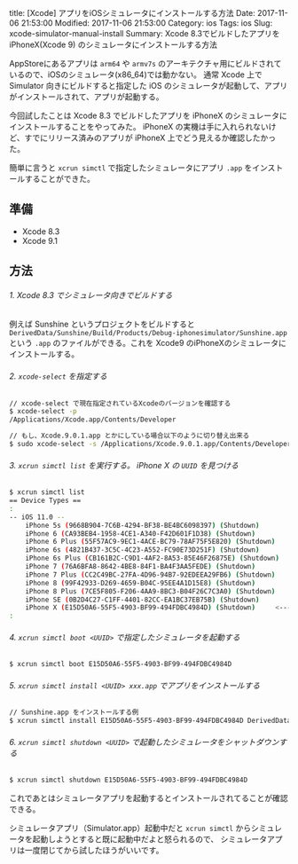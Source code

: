 title: [Xcode] アプリをiOSシミュレータにインストールする方法
Date: 2017-11-06 21:53:00
Modified: 2017-11-06 21:53:00
Category: ios
Tags: ios
Slug: xcode-simulator-manual-install
Summary: Xcode 8.3でビルドしたアプリを iPhoneX(Xcode 9) のシミュレータにインストールする方法

AppStoreにあるアプリは `arm64` や `armv7s` のアーキテクチャ用にビルドされているので、iOSのシミュレータ(x86_64)では動かない。
通常 Xcode 上で Simulator 向きにビルドすると指定した iOS のシミュレータが起動して、アプリがインストールされて、アプリが起動する。

今回試したことは Xcode 8.3 でビルドしたアプリを iPhoneX のシミュレータにインストールすることをやってみた。
iPhoneX の実機は手に入れられないけど、すでにリリース済みのアプリが iPhoneX 上でどう見えるか確認したかった。

簡単に言うと `xcrun simctl` で指定したシミュレータにアプリ `.app` をインストールすることができた。

## 準備

- Xcode 8.3
- Xcode 9.1

## 方法

###### 1. Xcode 8.3 でシミュレータ向きでビルドする 

例えば Sunshine というプロジェクトをビルドすると `DerivedData/Sunshine/Build/Products/Debug-iphonesimulator/Sunshine.app` という `.app` のファイルができる。これを Xcode9 のiPhoneXのシミュレータにインストールする。

###### 2. `xcode-select` を指定する

```sh
// xcode-select で現在指定されているXcodeのバージョンを確認する
$ xcode-select -p
/Applications/Xcode.app/Contents/Developer

// もし、Xcode.9.0.1.app とかにしている場合以下のように切り替え出来る
$ sudo xcode-select -s /Applications/Xcode.9.0.1.app/Contents/Developer
```

###### 3. `xcrun simctl list` を実行する。 iPhone X の `UUID` を見つける

```sh
$ xcrun simctl list
== Device Types ==
:
-- iOS 11.0 --
    iPhone 5s (9668B904-7C6B-4294-BF38-BE4BC6098397) (Shutdown)
    iPhone 6 (CA93BEB4-1958-4CE1-A340-F42D601F1D38) (Shutdown)
    iPhone 6 Plus (55F57AC9-9EC1-4ACE-BC79-78AF75F5E820) (Shutdown)
    iPhone 6s (4821B437-3C5C-4C23-A552-FC90E73D251F) (Shutdown)
    iPhone 6s Plus (CB161B2C-C9D1-4AF2-8A53-85E46F26875E) (Shutdown)
    iPhone 7 (76A6BFA8-8642-4BE8-84F1-BA4F3AA5FEDE) (Shutdown)
    iPhone 7 Plus (CC2C49BC-27FA-4D96-94B7-92EDEEA29FB6) (Shutdown)
    iPhone 8 (99F42933-D269-4659-B04C-95EE4A1D15E8) (Shutdown)
    iPhone 8 Plus (7CE5F805-F206-4AA9-8BC3-B04F26C7C3A0) (Shutdown)
    iPhone SE (0B2D4C27-C1FF-4401-82CC-EA1BC37EB75B) (Shutdown)
    iPhone X (E15D50A6-55F5-4903-BF99-494FDBC4984D) (Shutdown)     <--- コレ
:
```

###### 4. `xcrun simctl boot <UUID>` で指定したシミュレータを起動する

```sh
$ xcrun simctl boot E15D50A6-55F5-4903-BF99-494FDBC4984D
```

###### 5. `xcrun simctl install <UUID> xxx.app` でアプリをインストールする

```sh
// Sunshine.app をインストールする例   
$ xcrun simctl install E15D50A6-55F5-4903-BF99-494FDBC4984D DerivedData/Sunshine/Build/Products/Debug-iphonesimulator/Sunshine.app
```

###### 6. `xcrun simctl shutdown <UUID>` で起動したシミュレータをシャットダウンする

```sh
$ xcrun simctl shutdown E15D50A6-55F5-4903-BF99-494FDBC4984D
```

これであとはシミュレータアプリを起動するとインストールされてることが確認できる。

シミュレータアプリ（Simulator.app）起動中だと `xcrun simctl` からシミュレータを起動しようとすると既に起動中だよと怒られるので、 シミュレータアプリは一度閉じてから試したほうがいいです。



